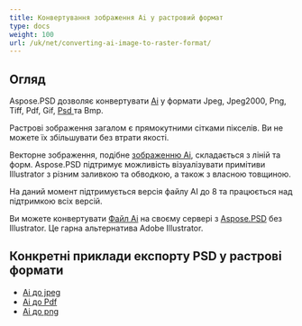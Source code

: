 ```yaml
---
title: Конвертування зображення Ai у растровий формат
type: docs
weight: 100
url: /uk/net/converting-ai-image-to-raster-format/
---
```


## **Огляд**
Aspose.PSD дозволяє конвертувати [Ai](/uk/psd/net/ai-adobe-illustrator-format/) у формати Jpeg, Jpeg2000, Png, Tiff, Pdf, Gif, [Psd ](https://reference.aspose.com/psd/net/aspose.psd.fileformats.psd/psdimage) та Bmp.



Растрові зображення загалом є прямокутними сітками пікселів. Ви не можете їх збільшувати без втрати якості.

Векторне зображення, подібне [зображенню Ai](https://reference.aspose.com/psd/net/aspose.psd.fileformats.ai/aiimage), складається з ліній та форм. Aspose.PSD підтримує можливість візуалізувати примітиви Illustrator з різним заливкою та обводкою, а також з власною товщиною.

На даний момент підтримується версія файлу AI до 8 та працюється над підтримкою всіх версій.

Ви можете конвертувати [Файл Ai](/uk/psd/net/ai-adobe-illustrator-format/) на своєму сервері з [Aspose.PSD](https://products.aspose.com/psd/net) без Illustrator. Це гарна альтернатива Adobe Illustrator.
## **Конкретні приклади експорту PSD у растрові формати**
- [Ai до jpeg](/uk/psd/net/ai-to-jpg/)
- [Ai до Pdf ](/uk/psd/net/ai-to-pdf/)
- [Ai до png](/uk/psd/net/ai-to-png/)
